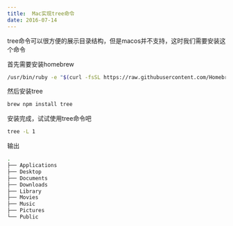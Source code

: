 ```yaml
---
title:  Mac实现tree命令
date: 2016-07-14
---
```


tree命令可以很方便的展示目录结构，但是macos并不支持，这时我们需要安装这个命令

首先需要安装homebrew

```bash
/usr/bin/ruby -e "$(curl -fsSL https://raw.githubusercontent.com/Homebrew/install/master/install)"
```

然后安装tree

```bash
brew npm install tree
```

安装完成，试试使用tree命令吧

```bash
tree -L 1
```

<!-- more -->

输出

```bash
.
├── Applications
├── Desktop
├── Documents
├── Downloads
├── Library
├── Movies
├── Music
├── Pictures
└── Public
```

